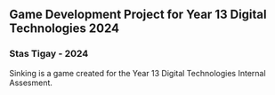## Game Development Project for Year 13 Digital Technologies 2024
### Stas Tigay - 2024

Sinking is a game created for the Year 13 Digital Technologies Internal Assesment.
